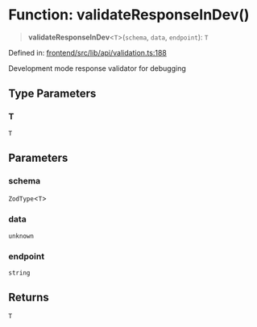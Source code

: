 # Function: validateResponseInDev()

> **validateResponseInDev**\<`T`\>(`schema`, `data`, `endpoint`): `T`

Defined in: [frontend/src/lib/api/validation.ts:188](https://github.com/lsendel/sass/blob/ca8b2b87627589617e0de57047e1f50d53e78078/frontend/src/lib/api/validation.ts#L188)

Development mode response validator for debugging

## Type Parameters

### T

`T`

## Parameters

### schema

`ZodType`\<`T`\>

### data

`unknown`

### endpoint

`string`

## Returns

`T`
